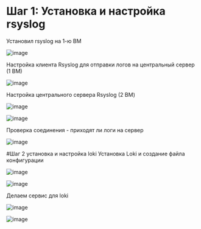# Шаг 1: Установка и настройка rsyslog
Установил rsyslog на 1-ю ВМ

![image](https://github.com/user-attachments/assets/4f1d8076-e24b-41eb-8b1f-dffe1dc81872)

Настройка клиента Rsyslog для отправки логов на центральный сервер (1 ВМ)

![image](https://github.com/user-attachments/assets/21a6cdd0-856a-420c-84f8-ec51b89af991)

Настройка центрального сервера Rsyslog (2 ВМ)

![image](https://github.com/user-attachments/assets/6378289c-d968-4afe-87b2-3808b2000a5a)

![image](https://github.com/user-attachments/assets/5f69519e-1268-4577-8382-2905543b4eb8)

Проверка соединения - приходят ли логи на сервер

![image](https://github.com/user-attachments/assets/6fb26cab-03ae-40cc-9a0e-bb14c046e977)

#Шаг 2 установка и настройка loki
Установка Loki и создание файла конфигурации

![image](https://github.com/user-attachments/assets/92f42a18-ea8e-4b0d-a484-6d2c621e054e)

![image](https://github.com/user-attachments/assets/949c2dad-8871-4399-b00e-0b118a7dbd6f)

Делаем сервис для loki

![image](https://github.com/user-attachments/assets/25e7b057-3038-44b5-b5cd-73975387f860)

![image](https://github.com/user-attachments/assets/016983d6-e265-4bb9-a9bf-9306ba845fb4)

